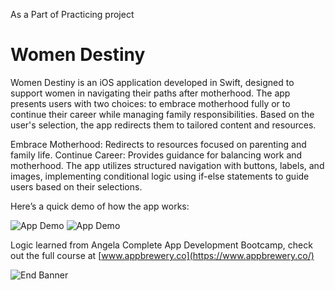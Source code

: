 
As a Part of Practicing project 
#  Women Destiny



Women Destiny is an iOS application developed in Swift, designed to support women in navigating their paths after motherhood. The app presents users with two choices: to embrace motherhood fully or to continue their career while managing family responsibilities. Based on the user's selection, the app redirects them to tailored content and resources.



Embrace Motherhood: Redirects to resources focused on parenting and family life.
Continue Career: Provides guidance for balancing work and motherhood.
The app utilizes structured navigation with buttons, labels, and images, implementing conditional logic using if-else statements to guide users based on their selections.


>

Here’s a quick demo of how the app works:

![App Demo](assets/video.gif)
![App Demo](assets/video1.gif)

Logic learned from Angela
 Complete App Development Bootcamp, check out the full course at [www.appbrewery.co](https://www.appbrewery.co/)

![End Banner](Documentation/readme-end-banner.png)
